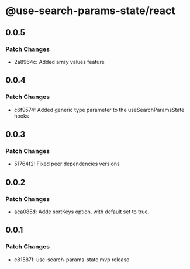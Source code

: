# @use-search-params-state/react

## 0.0.5

### Patch Changes

- 2a8964c: Added array values feature

## 0.0.4

### Patch Changes

- c6f9574: Added generic type parameter to the useSearchParamsState hooks

## 0.0.3

### Patch Changes

- 51764f2: Fixed peer dependencies versions

## 0.0.2

### Patch Changes

- aca085d: Adde sortKeys option, with default set to true.

## 0.0.1

### Patch Changes

- c81587f: use-search-params-state mvp release
